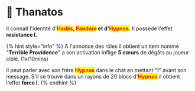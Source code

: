 # 👻 Thanatos

Il connait l'identité d'<mark style="color:red;">**Hadès**</mark>**, **<mark style="color:red;">**Pandore**</mark> et  d'<mark style="color:red;">**Hypnos**</mark>**.**                                                                                 Il possède l'effet **resistance I.**

{% hint style="info" %}
A l'annonce des rôles il obtient un item nommé "**Terrible Providence**" a son activation inflige **5 cœurs** de dégâts au joueur ciblé. (1x/10mins)

Il peut parler avec son frère <mark style="color:red;">**Hypnos**</mark> dans le chat en mettant "**!**" avant son message. S'il se trouve dans un rayons de 20 blocs d'<mark style="color:red;">**Hypnos**</mark> il obtient l'effet **force I.**
{% endhint %}
